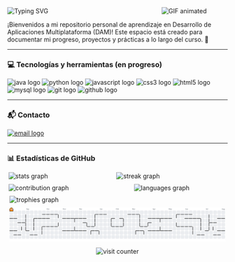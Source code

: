 
<div align="left">
  <img 
    src="https://media3.giphy.com/media/v1.Y2lkPTc5MGI3NjExMW1tc21ta3czMThzYTd6Z3F5NDdyaHRkdTN5dzJwbTY4ZXZ2Z2N1cCZlcD12MV9pbnRlcm5hbF9naWZfYnlfaWQmY3Q9Zw/BZEHIqyl6L0uIxpkUj/giphy.gif" 
    alt="GIF animated"
    width="30%"
    align="right"
  />
  <img 
    src="https://readme-typing-svg.demolab.com?font=Arial&weight=900&size=30&duration=3000&pause=1000&color=5fd5f5&repeat=false&width=400&lines=%C2%A1Hola+%F0%9F%91%8B%2C+me+llamo+Andy!" 
    alt="Typing SVG" 
    width="60%"
  />
  <p>
    ¡Bienvenidos a mi repositorio personal de aprendizaje en Desarrollo de Aplicaciones Multiplataforma (DAM)! Este espacio está creado para documentar mi progreso, proyectos y prácticas a lo largo del curso. 🌱
  </p>
</div>

<hr>

<h3 align="left">💻 Tecnologías y herramientas (en progreso)</h3>

<div align="left">
  <img src="https://skillicons.dev/icons?i=java" height="40" alt="java logo"/>
  <img src="https://skillicons.dev/icons?i=py" height="40" alt="python logo"/>
  <img src="https://skillicons.dev/icons?i=js" height="40" alt="javascript logo"/>
  <img src="https://skillicons.dev/icons?i=css" height="40" alt="css3 logo"/>
  <img src="https://skillicons.dev/icons?i=html" height="40" alt="html5 logo"/>
  <img src="https://skillicons.dev/icons?i=mysql" height="40" alt="mysql logo"/>
  <img src="https://skillicons.dev/icons?i=git" height="40" alt="git logo"/>
  <img src="https://skillicons.dev/icons?i=github" height="40" alt="github logo"/>
</div>

<hr>

###

<h3 align="left">📬 Contacto</h3>
<a href="mailto:andypr97vlc@gmail.com"><img src="https://img.shields.io/badge/Email-D14836?logo=gmail&logoColor=white" alt="email logo" /></a>

<hr>

###

<h3 align="left">📊 Estadísticas de GitHub</h3>

<!-- Primera fila -->
<div style="display: flex; flex-wrap: wrap; width: 100%; gap: 10px; margin-bottom: 10px; justify-content: center;">
  <img
    src="https://github-readme-stats.vercel.app/api?username=ComfyPenguin&theme=react&hide_border=true&show_icons=true&include_all_commits=true&count_private=true&locale=es"
    alt="stats graph"
    style="flex: 1 1 50%; max-width: 47%; height: auto;"
  />
  <img
    src="https://nirzak-streak-stats.vercel.app/?user=ComfyPenguin&theme=react&hide_border=true&locale=es"
    alt="streak graph"
    style="flex: 1 1 50%; max-width: 50%; height: auto;"
  />
</div>

<!-- Segunda fila -->
<div style="display: flex; flex-wrap: wrap; width: 100%; gap: 10px; margin-bottom: 10px; justify-content: center;">
  <img
    src="https://github-contributor-stats.vercel.app/api?username=ComfyPenguin&limit=3&hide_border=true&theme=react&combine_all_yearly_contributions=true&locale=es"
    alt="contribution graph"
    style="flex: 1 1 50%; max-width: 55%; height: auto;"
  />
  <img
    src="https://github-readme-stats.vercel.app/api/top-langs/?username=ComfyPenguin&theme=react&hide_border=true&include_all_commits=true&count_private=true&layout=compact&locale=es"
    alt="languages graph"
    style="flex: 1 1 50%; max-width: 42%; height: auto;"
  />
</div>

<div style="display: flex; justify-content: center; margin-bottom: 10px; width: 100%;">
  <img
    style="width: 98%; height: auto;"
    src="https://github-profile-trophy.vercel.app/?username=ComfyPenguin&theme=react&no-frame=false&no-bg=true&margin-w=4&locale=es"
    alt="trophies graph"
  />
</div>

<div style="display: flex; justify-content: center; margin-bottom: 10px; width: 100%;">
  <picture
    style="width: 98%; height: auto;">
    <source media="(prefers-color-scheme: dark)" srcset="https://raw.githubusercontent.com/ComfyPenguin/ComfyPenguin/output/pacman-contribution-graph-dark.svg">
    <source media="(prefers-color-scheme: light)" srcset="https://raw.githubusercontent.com/ComfyPenguin/ComfyPenguin/output/pacman-contribution-graph.svg">
    <img 
      src="https://raw.githubusercontent.com/ComfyPenguin/ComfyPenguin/output/pacman-contribution-graph.svg"
      alt="pacman contribution graph"
    />
  </picture>
</div>

<div style="display: flex; justify-content: center; width: 100%;">
  <img 
    src="https://komarev.com/ghpvc/?username=ComfyPenguin&style=flat&color=5fd5f5&label=Visitantes&abbreviated=true" 
    alt="visit counter" 
  />
</div>
